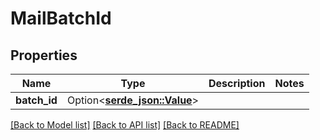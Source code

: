 # MailBatchId

## Properties

Name | Type | Description | Notes
------------ | ------------- | ------------- | -------------
**batch_id** | Option<[**serde_json::Value**](.md)> |  | 

[[Back to Model list]](../README.md#documentation-for-models) [[Back to API list]](../README.md#documentation-for-api-endpoints) [[Back to README]](../README.md)


